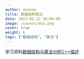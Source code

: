 ```yaml
---
author: xnzone 
title: 数据结构笔记
date: 2023-02-22 10:04:00
image: /covers/dsa.png
cover: true
weight: 6
tags: ["数据结构", "算法"]
---
```


学习资料[数据结构与算法分析C++描述](https://book.douban.com/subject/1909336/)